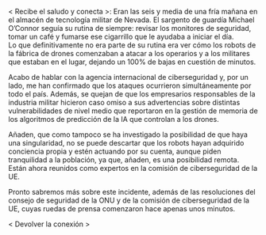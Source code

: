 <!-- Esta noticia va sobre que los robots de una 
    fábrica comienzan a atacar a los operarios y militares!-->
<!-- Los empresarios yankis habían hecho caso omiso de los expertos 
    en ciberseguridad y de los cientificos que pedían no desarrollar 
    IA en dispositivos militares hasta que se comprobara que es inhackeable y que no habría una singularidad-->
<!-- Se sabría después que los ataques estaban ocurriendo simultaneaménte por todo el país--> 
<!-- Inicio sección informativa -->
< Recibe el saludo y conecta >: Eran las seis y media de una fría mañana en el almacén de tecnología militar de Nevada.
El sargento de guardía Michael O’Connor seguía su rutina de siempre: revisar los monitores de seguridad, tomar un café y fumarse ese cigarrillo que le ayudaba a iniciar el día.<br>
Lo que definitivamente no era parte de su rutina era ver cómo los robots de la fábrica de drones comenzaban a atacar a los operarios y a los militares que estaban en el lugar, dejando un 100% de bajas en cuestión de minutos.

Acabo de hablar con la agencia internacional de ciberseguridad y, por un lado, me han confirmado que los ataques ocurrieron simultáneamente por todo el país. Además, se quejan de que los empresarios responsables de la industria militar hicieron caso omiso a sus advertencias sobre distintas vulnerabilidades de nivel medio que reportaron en la gestión de memoria de los algoritmos de predicción de la IA que controlan a los drones.

Añaden, que como tampoco se ha investigado la posibilidad de que haya una singularidad, no se puede descartar que los robots hayan adquirido conciencia propia y estén actuando por su cuenta, aunque piden tranquilidad a la población, ya que, añaden, es una posibilidad remota. Están ahora reunidos como expertos en la comisión de ciberseguridad de la UE.


Pronto sabremos más sobre este incidente, además de las resoluciones del consejo de seguridad de la ONU y de la comisión de ciberseguridad de la UE, cuyas ruedas de prensa comenzaron hace apenas unos minutos.

< Devolver la conexión >





 